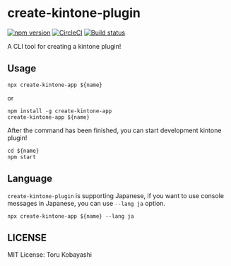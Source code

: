 # create-kintone-plugin

[![npm version](https://badge.fury.io/js/%40koba04%2Fcreate-kintone-plugin.svg)](https://badge.fury.io/js/%40koba04%2Fcreate-kintone-plugin)
[![CircleCI](https://circleci.com/gh/koba04/create-kintone-plugin.svg?style=svg)](https://circleci.com/gh/koba04/create-kintone-plugin)
[![Build status](https://ci.appveyor.com/api/projects/status/emvyvmk1vd4rwbef?svg=true)](https://ci.appveyor.com/project/koba04/create-kintone-plugin)

A CLI tool for creating a kintone plugin!

## Usage

```
npx create-kintone-app ${name}
```

or

```
npm install -g create-kintone-app
create-kintone-app ${name}
```

After the command has been finished, you can start development kintone plugin!

```
cd ${name}
npm start
```

## Language

`create-kintone-plugin` is supporting Japanese,
if you want to use console messages in Japanese, you can use `--lang ja` option.

```
npx create-kintone-app ${name} --lang ja
```

## LICENSE

MIT License: Toru Kobayashi
